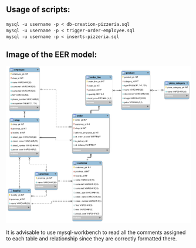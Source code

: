 
## Usage of scripts:
`mysql -u username -p < db-creation-pizzeria.sql`<br>
`mysql -u username -p < trigger-order-employee.sql`<br>
`mysql -u username -p < inserts-pizzeria.sql`<br>

## Image of the EER model:
![My pizzeria database](https://github.com/DanMacGom/Node.js-Sprint2/blob/main/1.mysql-db-design/Nivell-1/Exercici-2/pizzeria.png)

It is advisable to use mysql-workbench to read all the comments assigned to each table and relationship since they are correctly formatted there.
